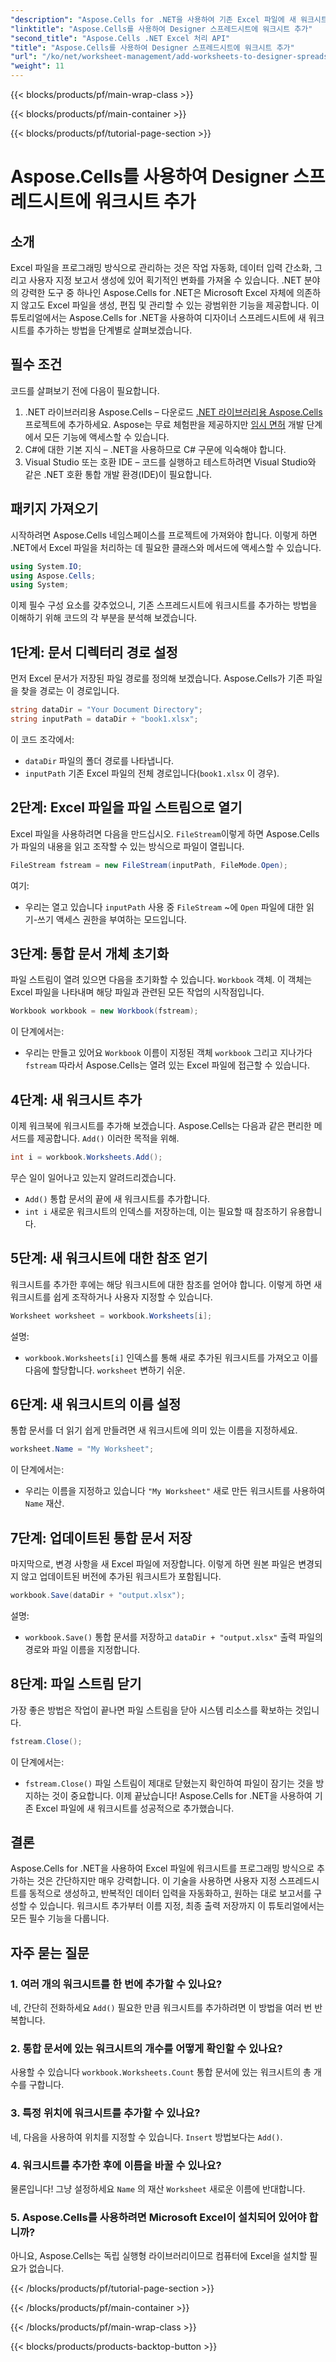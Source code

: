 ```yaml
---
"description": "Aspose.Cells for .NET을 사용하여 기존 Excel 파일에 새 워크시트를 추가하는 방법을 알아보세요. 예제, FAQ 등을 포함한 단계별 가이드를 통해 코딩 작업을 간소화하세요."
"linktitle": "Aspose.Cells를 사용하여 Designer 스프레드시트에 워크시트 추가"
"second_title": "Aspose.Cells .NET Excel 처리 API"
"title": "Aspose.Cells를 사용하여 Designer 스프레드시트에 워크시트 추가"
"url": "/ko/net/worksheet-management/add-worksheets-to-designer-spreadsheet/"
"weight": 11
---
```


{{< blocks/products/pf/main-wrap-class >}}

{{< blocks/products/pf/main-container >}}

{{< blocks/products/pf/tutorial-page-section >}}

# Aspose.Cells를 사용하여 Designer 스프레드시트에 워크시트 추가

## 소개
Excel 파일을 프로그래밍 방식으로 관리하는 것은 작업 자동화, 데이터 입력 간소화, 그리고 사용자 지정 보고서 생성에 있어 획기적인 변화를 가져올 수 있습니다. .NET 분야의 강력한 도구 중 하나인 Aspose.Cells for .NET은 Microsoft Excel 자체에 의존하지 않고도 Excel 파일을 생성, 편집 및 관리할 수 있는 광범위한 기능을 제공합니다. 이 튜토리얼에서는 Aspose.Cells for .NET을 사용하여 디자이너 스프레드시트에 새 워크시트를 추가하는 방법을 단계별로 살펴보겠습니다.
## 필수 조건
코드를 살펴보기 전에 다음이 필요합니다.
1. .NET 라이브러리용 Aspose.Cells – 다운로드 [.NET 라이브러리용 Aspose.Cells](https://releases.aspose.com/cells/net/) 프로젝트에 추가하세요. Aspose는 무료 체험판을 제공하지만 [임시 면허](https://purchase.aspose.com/temporary-license/) 개발 단계에서 모든 기능에 액세스할 수 있습니다.
2. C#에 대한 기본 지식 – .NET을 사용하므로 C# 구문에 익숙해야 합니다.
3. Visual Studio 또는 호환 IDE – 코드를 실행하고 테스트하려면 Visual Studio와 같은 .NET 호환 통합 개발 환경(IDE)이 필요합니다.
## 패키지 가져오기
시작하려면 Aspose.Cells 네임스페이스를 프로젝트에 가져와야 합니다. 이렇게 하면 .NET에서 Excel 파일을 처리하는 데 필요한 클래스와 메서드에 액세스할 수 있습니다.
```csharp
using System.IO;
using Aspose.Cells;
using System;
```
이제 필수 구성 요소를 갖추었으니, 기존 스프레드시트에 워크시트를 추가하는 방법을 이해하기 위해 코드의 각 부분을 분석해 보겠습니다.
## 1단계: 문서 디렉터리 경로 설정
먼저 Excel 문서가 저장된 파일 경로를 정의해 보겠습니다. Aspose.Cells가 기존 파일을 찾을 경로는 이 경로입니다.
```csharp
string dataDir = "Your Document Directory";
string inputPath = dataDir + "book1.xlsx";
```
이 코드 조각에서:
- `dataDir` 파일의 폴더 경로를 나타냅니다.
- `inputPath` 기존 Excel 파일의 전체 경로입니다(`book1.xlsx` 이 경우).
## 2단계: Excel 파일을 파일 스트림으로 열기
Excel 파일을 사용하려면 다음을 만드십시오. `FileStream`이렇게 하면 Aspose.Cells가 파일의 내용을 읽고 조작할 수 있는 방식으로 파일이 열립니다.
```csharp
FileStream fstream = new FileStream(inputPath, FileMode.Open);
```
여기:
- 우리는 열고 있습니다 `inputPath` 사용 중 `FileStream` ~에 `Open` 파일에 대한 읽기-쓰기 액세스 권한을 부여하는 모드입니다.
## 3단계: 통합 문서 개체 초기화
파일 스트림이 열려 있으면 다음을 초기화할 수 있습니다. `Workbook` 객체. 이 객체는 Excel 파일을 나타내며 해당 파일과 관련된 모든 작업의 시작점입니다.
```csharp
Workbook workbook = new Workbook(fstream);
```
이 단계에서는:
- 우리는 만들고 있어요 `Workbook` 이름이 지정된 객체 `workbook` 그리고 지나가다 `fstream` 따라서 Aspose.Cells는 열려 있는 Excel 파일에 접근할 수 있습니다.
## 4단계: 새 워크시트 추가
이제 워크북에 워크시트를 추가해 보겠습니다. Aspose.Cells는 다음과 같은 편리한 메서드를 제공합니다. `Add()` 이러한 목적을 위해.
```csharp
int i = workbook.Worksheets.Add();
```
무슨 일이 일어나고 있는지 알려드리겠습니다.
- `Add()` 통합 문서의 끝에 새 워크시트를 추가합니다.
- `int i` 새로운 워크시트의 인덱스를 저장하는데, 이는 필요할 때 참조하기 유용합니다.
## 5단계: 새 워크시트에 대한 참조 얻기
워크시트를 추가한 후에는 해당 워크시트에 대한 참조를 얻어야 합니다. 이렇게 하면 새 워크시트를 쉽게 조작하거나 사용자 지정할 수 있습니다.
```csharp
Worksheet worksheet = workbook.Worksheets[i];
```
설명:
- `workbook.Worksheets[i]` 인덱스를 통해 새로 추가된 워크시트를 가져오고 이를 다음에 할당합니다. `worksheet` 변하기 쉬운.
## 6단계: 새 워크시트의 이름 설정
통합 문서를 더 읽기 쉽게 만들려면 새 워크시트에 의미 있는 이름을 지정하세요.
```csharp
worksheet.Name = "My Worksheet";
```
이 단계에서는:
- 우리는 이름을 지정하고 있습니다 `"My Worksheet"` 새로 만든 워크시트를 사용하여 `Name` 재산.
## 7단계: 업데이트된 통합 문서 저장
마지막으로, 변경 사항을 새 Excel 파일에 저장합니다. 이렇게 하면 원본 파일은 변경되지 않고 업데이트된 버전에 추가된 워크시트가 포함됩니다.
```csharp
workbook.Save(dataDir + "output.xlsx");
```
설명:
- `workbook.Save()` 통합 문서를 저장하고 `dataDir + "output.xlsx"` 출력 파일의 경로와 파일 이름을 지정합니다.
## 8단계: 파일 스트림 닫기
가장 좋은 방법은 작업이 끝나면 파일 스트림을 닫아 시스템 리소스를 확보하는 것입니다.
```csharp
fstream.Close();
```
이 단계에서는:
- `fstream.Close()` 파일 스트림이 제대로 닫혔는지 확인하여 파일이 잠기는 것을 방지하는 것이 중요합니다.
이제 끝났습니다! Aspose.Cells for .NET을 사용하여 기존 Excel 파일에 새 워크시트를 성공적으로 추가했습니다.
## 결론
Aspose.Cells for .NET을 사용하여 Excel 파일에 워크시트를 프로그래밍 방식으로 추가하는 것은 간단하지만 매우 강력합니다. 이 기술을 사용하면 사용자 지정 스프레드시트를 동적으로 생성하고, 반복적인 데이터 입력을 자동화하고, 원하는 대로 보고서를 구성할 수 있습니다. 워크시트 추가부터 이름 지정, 최종 출력 저장까지 이 튜토리얼에서는 모든 필수 기능을 다룹니다.
## 자주 묻는 질문
### 1. 여러 개의 워크시트를 한 번에 추가할 수 있나요?
네, 간단히 전화하세요 `Add()` 필요한 만큼 워크시트를 추가하려면 이 방법을 여러 번 반복합니다.
### 2. 통합 문서에 있는 워크시트의 개수를 어떻게 확인할 수 있나요?
사용할 수 있습니다 `workbook.Worksheets.Count` 통합 문서에 있는 워크시트의 총 개수를 구합니다.
### 3. 특정 위치에 워크시트를 추가할 수 있나요?
네, 다음을 사용하여 위치를 지정할 수 있습니다. `Insert` 방법보다는 `Add()`.
### 4. 워크시트를 추가한 후에 이름을 바꿀 수 있나요?
물론입니다! 그냥 설정하세요 `Name` 의 재산 `Worksheet` 새로운 이름에 반대합니다.
### 5. Aspose.Cells를 사용하려면 Microsoft Excel이 설치되어 있어야 합니까?
아니요, Aspose.Cells는 독립 실행형 라이브러리이므로 컴퓨터에 Excel을 설치할 필요가 없습니다.


{{< /blocks/products/pf/tutorial-page-section >}}

{{< /blocks/products/pf/main-container >}}

{{< /blocks/products/pf/main-wrap-class >}}

{{< blocks/products/products-backtop-button >}}